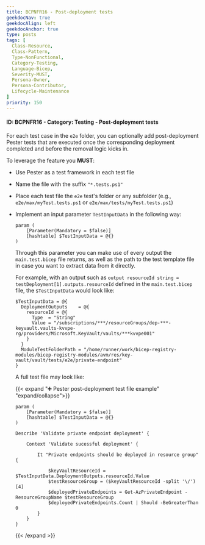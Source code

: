 ```yaml
---
title: BCPNFR16 - Post-deployment tests
geekdocNav: true
geekdocAlign: left
geekdocAnchor: true
type: posts
tags: [
  Class-Resource,
  Class-Pattern,
  Type-NonFunctional,
  Category-Testing,
  Language-Bicep,
  Severity-MUST,
  Persona-Owner,
  Persona-Contributor,
  Lifecycle-Maintenance
]
priority: 150
---
```


#### ID: BCPNFR16 - Category: Testing - Post-deployment tests

For each test case in the `e2e` folder, you can optionally add post-deployment Pester tests that are executed once the corresponding deployment completed and before the removal logic kicks in.

To leverage the feature you **MUST**:

- Use Pester as a test framework in each test file
- Name the file with the suffix `"*.tests.ps1"`
- Place each test file the `e2e` test's folder or any subfolder (e.g., `e2e/max/myTest.tests.ps1` or `e2e/max/tests/myTest.tests.ps1`)
- Implement an input parameter `TestInputData` in the following way:

  ```pwsh
  param (
      [Parameter(Mandatory = $false)]
      [hashtable] $TestInputData = @{}
  )
  ```

  Through this parameter you can make use of every output the `main.test.bicep` file returns, as well as the path to the test template file in case you want to extract data from it directly.

  For example, with an output such as `output resourceId string = testDeployment[1].outputs.resourceId` defined in the `main.test.bicep` file, the `$TestInputData` would look like:

  ```pwsh
  $TestInputData = @{
    DeploymentOutputs    = @{
      resourceId = @{
        Type  = "String"
        Value = "/subscriptions/***/resourceGroups/dep-***-keyvault.vaults-kvvpe-rg/providers/Microsoft.KeyVault/vaults/***kvvpe001"
      }
    }
    ModuleTestFolderPath = "/home/runner/work/bicep-registry-modules/bicep-registry-modules/avm/res/key-vault/vault/tests/e2e/private-endpoint"
  }
  ```

  A full test file may look like:

  {{< expand "➕ Pester post-deployment test file example" "expand/collapse">}}

  ```pwsh
  param (
      [Parameter(Mandatory = $false)]
      [hashtable] $TestInputData = @{}
  )

  Describe 'Validate private endpoint deployment' {

      Context 'Validate sucessful deployment' {

          It "Private endpoints should be deployed in resource group" {

              $keyVaultResourceId = $TestInputData.DeploymentOutputs.resourceId.Value
              $testResourceGroup = ($keyVaultResourceId -split '\/')[4]
              $deployedPrivateEndpoints = Get-AzPrivateEndpoint -ResourceGroupName $testResourceGroup
              $deployedPrivateEndpoints.Count | Should -BeGreaterThan 0
          }
      }
  }
  ```

  {{< /expand >}}
